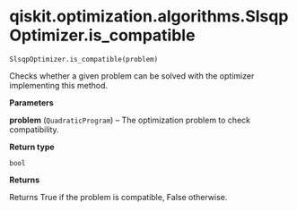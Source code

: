 # qiskit.optimization.algorithms.SlsqpOptimizer.is\_compatible

`SlsqpOptimizer.is_compatible(problem)`

Checks whether a given problem can be solved with the optimizer implementing this method.

**Parameters**

**problem** (`QuadraticProgram`) – The optimization problem to check compatibility.

**Return type**

`bool`

**Returns**

Returns True if the problem is compatible, False otherwise.
